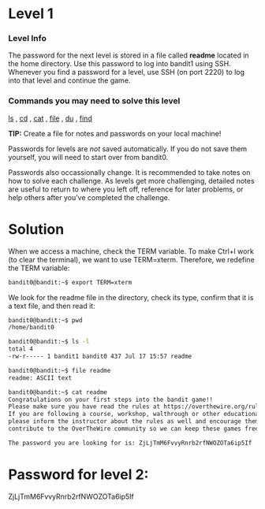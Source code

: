 # Level 1

### Level Info

The password for the next level is stored in a file called **readme** located in the home directory. Use this password to log into bandit1 using SSH. Whenever you find a password for a level, use SSH (on port 2220) to log into that level and continue the game.

### Commands you may need to solve this level

[ls](https://man7.org/linux/man-pages/man1/ls.1.html) , [cd](https://man7.org/linux/man-pages/man1/cd.1p.html) , [cat](https://man7.org/linux/man-pages/man1/cat.1.html) , [file](https://man7.org/linux/man-pages/man1/file.1.html) , [du](https://man7.org/linux/man-pages/man1/du.1.html) , [find](https://man7.org/linux/man-pages/man1/find.1.html)

**TIP:** Create a file for notes and passwords on your local machine!

Passwords for levels are _not_ saved automatically. If you do not save them yourself, you will need to start over from bandit0.

Passwords also occassionally change. It is recommended to take notes on how to solve each challenge. As levels get more challenging, detailed notes are useful to return to where you left off, reference for later problems, or help others after you’ve completed the challenge.

# Solution

When we access a machine, check the TERM variable. To make Ctrl+l work (to clear the terminal), we want to use TERM=xterm. Therefore, we redefine the TERM variable:

```sh
bandit0@bandit:~$ export TERM=xterm
```

We look for the readme file in the directory, check its type, confirm that it is a text file, and then read it:

```sh
bandit0@bandit:~$ pwd
/home/bandit0

bandit0@bandit:~$ ls -l
total 4
-rw-r----- 1 bandit1 bandit0 437 Jul 17 15:57 readme

bandit0@bandit:~$ file readme
readme: ASCII text

bandit0@bandit:~$ cat readme
Congratulations on your first steps into the bandit game!!
Please make sure you have read the rules at https://overthewire.org/rules/
If you are following a course, workshop, walthrough or other educational activity,
please inform the instructor about the rules as well and encourage them to
contribute to the OverTheWire community so we can keep these games free!

The password you are looking for is: ZjLjTmM6FvvyRnrb2rfNWOZOTa6ip5If
```

# Password for level 2:

ZjLjTmM6FvvyRnrb2rfNWOZOTa6ip5If
